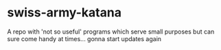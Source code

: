 # swiss-army-katana
A repo with 'not so useful' programs which serve small purposes but can sure come handy at times...
gonna start updates again
